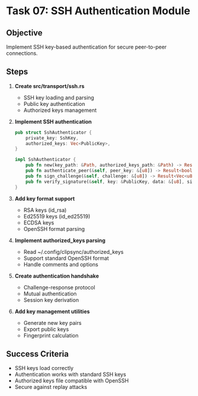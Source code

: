 # Task 07: SSH Authentication Module

## Objective
Implement SSH key-based authentication for secure peer-to-peer connections.

## Steps

1. **Create src/transport/ssh.rs**
   - SSH key loading and parsing
   - Public key authentication
   - Authorized keys management

2. **Implement SSH authentication**
   ```rust
   pub struct SshAuthenticator {
       private_key: SshKey,
       authorized_keys: Vec<PublicKey>,
   }
   
   impl SshAuthenticator {
       pub fn new(key_path: &Path, authorized_keys_path: &Path) -> Result<Self>;
       pub fn authenticate_peer(&self, peer_key: &[u8]) -> Result<bool>;
       pub fn sign_challenge(&self, challenge: &[u8]) -> Result<Vec<u8>>;
       pub fn verify_signature(&self, key: &PublicKey, data: &[u8], sig: &[u8]) -> bool;
   }
   ```

3. **Add key format support**
   - RSA keys (id_rsa)
   - Ed25519 keys (id_ed25519)
   - ECDSA keys
   - OpenSSH format parsing

4. **Implement authorized_keys parsing**
   - Read ~/.config/clipsync/authorized_keys
   - Support standard OpenSSH format
   - Handle comments and options

5. **Create authentication handshake**
   - Challenge-response protocol
   - Mutual authentication
   - Session key derivation

6. **Add key management utilities**
   - Generate new key pairs
   - Export public keys
   - Fingerprint calculation

## Success Criteria
- SSH keys load correctly
- Authentication works with standard SSH keys
- Authorized keys file compatible with OpenSSH
- Secure against replay attacks